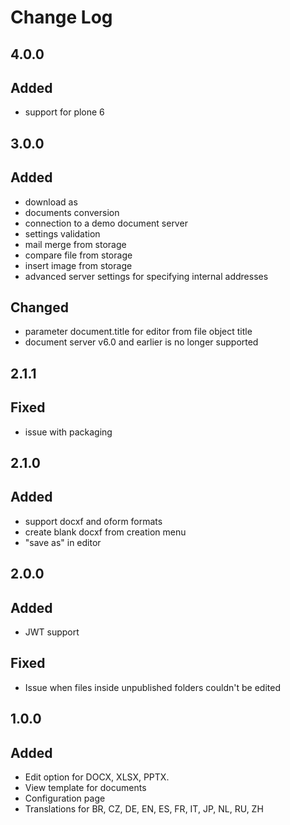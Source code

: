 # Change Log

## 4.0.0
## Added
- support for plone 6

## 3.0.0
## Added
- download as
- documents conversion
- connection to a demo document server
- settings validation
- mail merge from storage
- compare file from storage
- insert image from storage
- advanced server settings for specifying internal addresses

## Changed
- parameter document.title for editor from file object title
- document server v6.0 and earlier is no longer supported

## 2.1.1
## Fixed
- issue with packaging

## 2.1.0
## Added
- support docxf and oform formats
- create blank docxf from creation menu
- "save as" in editor

## 2.0.0
## Added
 - JWT support
## Fixed
 - Issue when files inside unpublished folders couldn't be edited

## 1.0.0
## Added
 - Edit option for DOCX, XLSX, PPTX.
 - View template for documents
 - Configuration page
 - Translations for BR, CZ, DE, EN, ES, FR, IT, JP, NL, RU, ZH